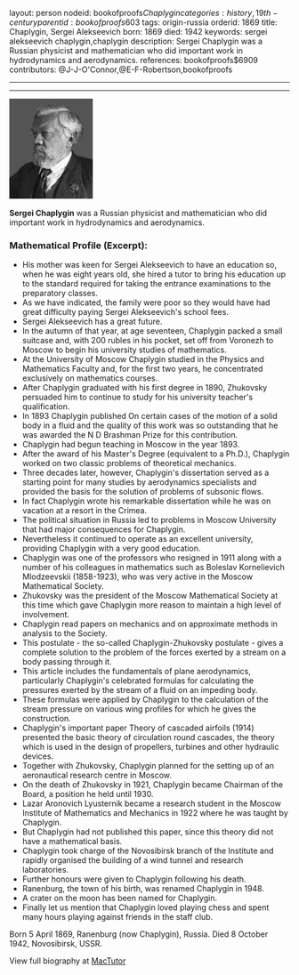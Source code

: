 layout: person
nodeid: bookofproofs$Chaplygin
categories: history,19th-century
parentid: bookofproofs$603
tags: origin-russia
orderid: 1869
title: Chaplygin, Sergei Alekseevich
born: 1869
died: 1942
keywords: sergei alekseevich chaplygin,chaplygin
description: Sergei Chaplygin was a Russian physicist and mathematician who did important work in hydrodynamics and aerodynamics.
references: bookofproofs$6909
contributors: @J-J-O'Connor,@E-F-Robertson,bookofproofs

---



---

![Chaplygin.jpg](https://github.com/bookofproofs/bookofproofs.github.io/blob/main/_sources/_assets/images/portraits/Chaplygin.jpg?raw=true)

**Sergei  Chaplygin** was a Russian physicist and mathematician who did important work in hydrodynamics and aerodynamics.

### Mathematical Profile (Excerpt):
* His mother was keen for Sergei Alekseevich to have an education so, when he was eight years old, she hired a tutor to bring his education up to the standard required for taking the entrance examinations to the preparatory classes.
* As we have indicated, the family were poor so they would have had great difficulty paying Sergei Alekseevich's school fees.
* Sergei Alekseevich has a great future.
* In the autumn of that year, at age seventeen, Chaplygin packed a small suitcase and, with 200 rubles in his pocket, set off from Voronezh to Moscow to begin his university studies of mathematics.
* At the University of Moscow Chaplygin studied in the Physics and Mathematics Faculty and, for the first two years, he concentrated exclusively on mathematics courses.
* After Chaplygin graduated with his first degree in 1890, Zhukovsky persuaded him to continue to study for his university teacher's qualification.
* In 1893 Chaplygin published On certain cases of the motion of a solid body in a fluid and the quality of this work was so outstanding that he was awarded the N D Brashman Prize for this contribution.
* Chaplygin had begun teaching in Moscow in the year 1893.
* After the award of his Master's Degree (equivalent to a Ph.D.), Chaplygin worked on two classic problems of theoretical mechanics.
* Three decades later, however, Chaplygin's dissertation served as a starting point for many studies by aerodynamics specialists and provided the basis for the solution of problems of subsonic flows.
* In fact Chaplygin wrote his remarkable dissertation while he was on vacation at a resort in the Crimea.
* The political situation in Russia led to problems in Moscow University that had major consequences for Chaplygin.
* Nevertheless it continued to operate as an excellent university, providing Chaplygin with a very good education.
* Chaplygin was one of the professors who resigned in 1911 along with a number of his colleagues in mathematics such as Boleslav Kornelievich Mlodzeevskii (1858-1923), who was very active in the Moscow Mathematical Society.
* Zhukovsky was the president of the Moscow Mathematical Society at this time which gave Chaplygin more reason to maintain a high level of involvement.
* Chaplygin read papers on mechanics and on approximate methods in analysis to the Society.
* This postulate - the so-called Chaplygin-Zhukovsky postulate - gives a complete solution to the problem of the forces exerted by a stream on a body passing through it.
* This article includes the fundamentals of plane aerodynamics, particularly Chaplygin's celebrated formulas for calculating the pressures exerted by the stream of a fluid on an impeding body.
* These formulas were applied by Chaplygin to the calculation of the stream pressure on various wing profiles for which he gives the construction.
* Chaplygin's important paper Theory of cascaded airfoils (1914) presented the basic theory of circulation round cascades, the theory which is used in the design of propellers, turbines and other hydraulic devices.
* Together with Zhukovsky, Chaplygin planned for the setting up of an aeronautical research centre in Moscow.
* On the death of Zhukovsky in 1921, Chaplygin became Chairman of the Board, a position he held until 1930.
* Lazar Aronovich Lyusternik became a research student in the Moscow Institute of Mathematics and Mechanics in 1922 where he was taught by Chaplygin.
* But Chaplygin had not published this paper, since this theory did not have a mathematical basis.
* Chaplygin took charge of the Novosibirsk branch of the Institute and rapidly organised the building of a wind tunnel and research laboratories.
* Further honours were given to Chaplygin following his death.
* Ranenburg, the town of his birth, was renamed Chaplygin in 1948.
* A crater on the moon has been named for Chaplygin.
* Finally let us mention that Chaplygin loved playing chess and spent many hours playing against friends in the staff club.

Born 5 April 1869, Ranenburg (now Chaplygin), Russia. Died 8 October 1942, Novosibirsk, USSR.

View full biography at [MacTutor](https://mathshistory.st-andrews.ac.uk/Biographies/Chaplygin/)
